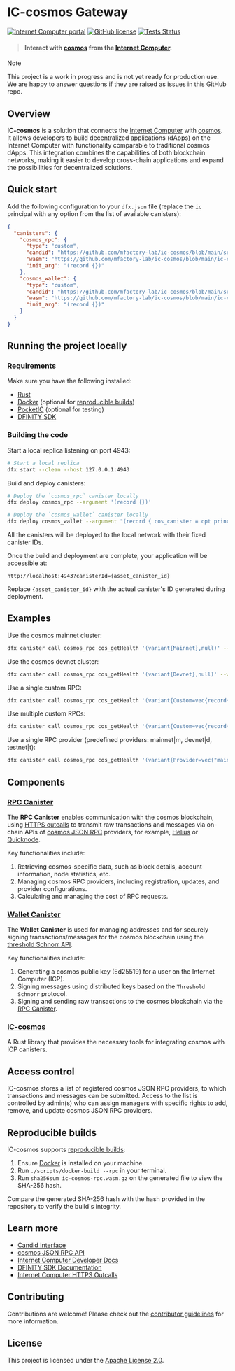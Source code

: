# IC-cosmos Gateway

[![Internet Computer portal](https://img.shields.io/badge/InternetComputer-grey?logo=internet%20computer&style=for-the-badge)](https://internetcomputer.org)
[![GitHub license](https://img.shields.io/badge/license-Apache%202.0-blue.svg?logo=apache&style=for-the-badge)](LICENSE)
[![Tests Status](https://img.shields.io/github/actions/workflow/status/mfactory-lab/ic-cosmos/ci.yml?logo=githubactions&logoColor=white&style=for-the-badge&label=tests)](./.github/workflows/ci.yml)

> #### Interact with [cosmos](https://cosmos.com) from the [Internet Computer](https://internetcomputer.org/).

> [!Note]
> This project is a work in progress and is not yet ready for production use. We are happy to answer questions if they are raised as issues in this GitHub repo.

## Overview

**IC-cosmos** is a solution that connects the [Internet Computer](https://internetcomputer.org/) with [cosmos](https://cosmos.com/). It allows developers to build decentralized applications (dApps) on the Internet Computer with functionality comparable to traditional cosmos dApps. This integration combines the capabilities of both blockchain networks, making it easier to develop cross-chain applications and expand the possibilities for decentralized solutions.

## Quick start

Add the following configuration to your `dfx.json` file (replace the `ic` principal with any option from the list of available canisters):

```json
{
  "canisters": {
    "cosmos_rpc": {
      "type": "custom",
      "candid": "https://github.com/mfactory-lab/ic-cosmos/blob/main/src/ic-cosmos-rpc/ic-cosmos-rpc.did",
      "wasm": "https://github.com/mfactory-lab/ic-cosmos/blob/main/ic-cosmos-rpc.wasm.gz",
      "init_arg": "(record {})"
    },
    "cosmos_wallet": {
      "type": "custom",
      "candid": "https://github.com/mfactory-lab/ic-cosmos/blob/main/src/ic-cosmos-wallet/ic-cosmos-wallet.did",
      "wasm": "https://github.com/mfactory-lab/ic-cosmos/blob/main/ic-cosmos-wallet.wasm.gz",
      "init_arg": "(record {})"
    }
  }
}
```

## Running the project locally

### Requirements

Make sure you have the following installed:

- [Rust](https://www.rust-lang.org/learn/get-started)
- [Docker](https://www.docker.com/get-started/) (optional for [reproducible builds](#reproducible-builds))
- [PocketIC](https://github.com/dfinity/pocketic) (optional for testing)
- [DFINITY SDK](https://sdk.dfinity.org/docs/quickstart/local-quickstart.html)

### Building the code

Start a local replica listening on port 4943:

```bash
# Start a local replica
dfx start --clean --host 127.0.0.1:4943
```

Build and deploy canisters:

```bash
# Deploy the `cosmos_rpc` canister locally
dfx deploy cosmos_rpc --argument '(record {})'

# Deploy the `cosmos_wallet` canister locally
dfx deploy cosmos_wallet --argument "(record { cos_canister = opt principal \"`dfx canister id cosmos_rpc`\"; schnorr_key = null })"
```

All the canisters will be deployed to the local network with their fixed canister IDs.

Once the build and deployment are complete, your application will be accessible at:

```
http://localhost:4943?canisterId={asset_canister_id}
```

Replace `{asset_canister_id}` with the actual canister's ID generated during deployment.

## Examples

Use the cosmos mainnet cluster:

```bash
dfx canister call cosmos_rpc cos_getHealth '(variant{Mainnet},null)' --wallet $(dfx identity get-wallet)
```

Use the cosmos devnet cluster:

```bash
dfx canister call cosmos_rpc cos_getHealth '(variant{Devnet},null)' --wallet $(dfx identity get-wallet)
```

Use a single custom RPC:

```bash
dfx canister call cosmos_rpc cos_getHealth '(variant{Custom=vec{record{network="https://mainnet.helius-rpc.com/"}}},null)' --wallet $(dfx identity get-wallet)
```

Use multiple custom RPCs:

```bash
dfx canister call cosmos_rpc cos_getHealth '(variant{Custom=vec{record{network="mainnet"},record{network="https://mainnet.helius-rpc.com/"}}},null)' --wallet $(dfx identity get-wallet)
```

Use a single RPC provider (predefined providers: mainnet|m, devnet|d, testnet|t):

```bash 
dfx canister call cosmos_rpc cos_getHealth '(variant{Provider=vec{"mainnet"}},null)' --wallet $(dfx identity get-wallet)
```

## Components

### [RPC Canister](./src/ic-cosmos-rpc)

The **RPC Canister** enables communication with the cosmos blockchain, using [HTTPS outcalls](https://internetcomputer.org/https-outcalls) to transmit raw transactions and messages via on-chain APIs of [cosmos JSON RPC](https://cosmos.com/docs/rpc) providers, for example, [Helius](https://www.helius.dev/) or [Quicknode](https://www.quicknode.com/).

Key functionalities include:

1. Retrieving cosmos-specific data, such as block details, account information, node statistics, etc.
2. Managing cosmos RPC providers, including registration, updates, and provider configurations.
3. Calculating and managing the cost of RPC requests.

[//]: # (The RPC Canister runs on the 34-node [fiduciary subnet]&#40;https://internetcomputer.org/docs/current/references/subnets/subnet-types#fiduciary-subnets&#41;)

[//]: # (with the following principal: [bd3sg-teaaa-aaaaa-qaaba-cai]&#40;https://dashboard.internetcomputer.org/canister/bd3sg-teaaa-aaaaa-qaaba-cai&#41;.)

### [Wallet Canister](./src/ic-cosmos-wallet)

The **Wallet Canister** is used for managing addresses and for securely signing transactions/messages for the cosmos blockchain using the [threshold Schnorr API](https://internetcomputer.org/docs/current/developer-docs/smart-contracts/signatures/signing-messages-t-schnorr).

Key functionalities include:

1. Generating a cosmos public key (Ed25519) for a user on the Internet Computer (ICP).
2. Signing messages using distributed keys based on the `Threshold Schnorr` protocol.
3. Signing and sending raw transactions to the cosmos blockchain via the [RPC Canister](#rpc-canister).

### [IC-cosmos](./src/ic-cosmos)

A Rust library that provides the necessary tools for integrating cosmos with ICP canisters.

## Access control

IC-cosmos stores a list of registered cosmos JSON RPC providers, to which transactions and messages can be submitted. Access to the list is controlled by admin(s) who can assign managers with specific rights to add, remove, and update cosmos JSON RPC providers.

## Reproducible builds

IC-cosmos supports [reproducible builds](https://internetcomputer.org/docs/current/developer-docs/smart-contracts/test/reproducible-builds):

1. Ensure [Docker](https://www.docker.com/get-started/) is installed on your machine.
2. Run `./scripts/docker-build --rpc` in your terminal.
3. Run `sha256sum ic-cosmos-rpc.wasm.gz` on the generated file to view the SHA-256 hash.

Compare the generated SHA-256 hash with the hash provided in the repository to verify the build's integrity.

## Learn more

- [Candid Interface](https://github.com/mfactory-lab/ic-cosmos/blob/main/src/ic-cosmos-rpc/ic-cosmos-rpc.did)
- [cosmos JSON RPC API](https://cosmos.com/docs/rpc)
- [Internet Computer Developer Docs](https://internetcomputer.org/docs/current/developer-docs/)
- [DFINITY SDK Documentation](https://sdk.dfinity.org/docs/)
- [Internet Computer HTTPS Outcalls](https://internetcomputer.org/https-outcalls)

## Contributing

Contributions are welcome! Please check out the [contributor guidelines](https://github.com/mfactory-lab/ic-cosmos/blob/main/.github/CONTRIBUTING.md) for more information.

## License

This project is licensed under the [Apache License 2.0](https://opensource.org/licenses/Apache-2.0).
